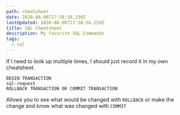 ```yaml
---
path: cheatsheet
date: 2020-08-06T17:58:56.230Z
lastUpdated: 2020-08-06T17:58:56.259Z
title: SQL Cheatsheet
description: My favorite SQL Commands
tags:
  - sql
---
```

If I need to look up multiple times, I should just record it in my own cheatsheet.

```
BEGIN TRANSACTION
sql-request
ROLLBACK TRANSACTION OR COMMIT TRANSACTION
```
Allows you to see what would be changed with `ROLLBACK` or make the change and know what was changed with `COMMIT`
